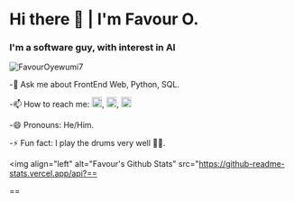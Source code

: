 ###
<h1>Hi there 👋 | I'm Favour O. </h1>
<h3>I'm a software guy, with interest in AI </h3>

<p align="left"> <img src="https://komarev.com/ghpvc/?username=FavourOyewumi7&label=Profile%20views&color=0e75b6&style=flat" alt="FavourOyewumi7" /> </p>

-💬 Ask me about FrontEnd Web, Python, SQL.

-📫 How to reach me: [<img src='https://img.icons8.com/fluency/48/000000/gmail-new.png' alt='gmail' height='18'>](mailto:oyewumifavour65@gmail.com), [<img src='https://img.icons8.com/color/48/000000/twitter--v1.png' alt='twitter' height='18'>](https://twitter.com/ayomideif), [<img src='https://img.icons8.com/external-justicon-flat-justicon/64/000000/external-linkedin-social-media-justicon-flat-justicon.png' alt='LinkedIn' height='18'>](https://www.linkedin.com/in/favour-oyewumi-3610731a6/)

-😄 Pronouns: He/Him.

-⚡ Fun fact: I play the drums very well 🐱‍👤.


<img align="left" alt="Favour's Github Stats" src="https://github-readme-stats.vercel.app/api?==

==
<!--
**FavourOyewumi7/FavourOyewumi7** is a ✨ _special_ ✨ repository because its `README.md` (this file) appears on your GitHub profile.

Here are some ideas to get you started:

🔭 I’m currently working on ...
- 
- 👯 I’m looking to collaborate on ...
- 🤔 I’m looking for help with ...

- 
-
-->
